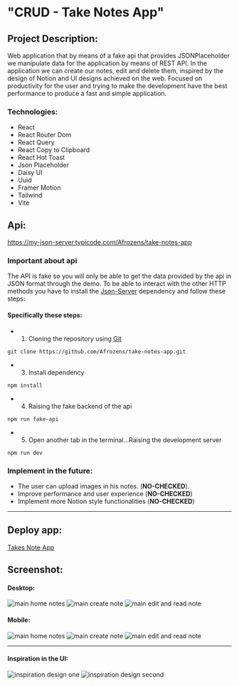 # "CRUD - Take Notes App"
## Project Description:
Web application that by means of a fake api that provides JSONPlaceholder we manipulate data for the application by means of REST API. 
In the application we can create our notes, edit and delete them, inspired by the design of Notion and UI    designs achieved on the web. 
Focused on productivity for the user and trying to make the development have the best performance to produce a fast and simple application.
### Technologies:
- React
- React Router Dom
- React Query
- React Copy to Clipboard
- React Hot Toast
- Json Placeholder
- Daisy UI
- Uuid
- Framer Motion
- Tailwind
- Vite
## Api: 
https://my-json-server.typicode.com/Afrozens/take-notes-app
### Important about api
The API is fake so you will only be able to get the data provided by the api in JSON format through the demo. 
 To be able to interact with the other HTTP methods you have to install the [Json-Server](https://my-json-server.typicode.com/) dependency and follow these steps:

#### Specifically these steps:
- 1) Cloning the repository using [Git](https://git-scm.com/)

```
git clone https://github.com/Afrozens/take-notes-app.git 
```
- 3) Install dependency
```
npm install
```
- 4) Raising the fake backend of the api
```
npm run fake-api
```
- 5) Open another tab in the terminal...Raising the development server
```
npm run dev
```


### Implement in the future:
- The user can upload images in his notes. (**NO-CHECKED**).
- Improve performance and user experience (**NO-CHECKED**)
- Implement more Notion style functionalities (**NO-CHECKED**)
---
## Deploy app: 
[Takes Note App]()
## Screenshot:
#### Desktop:
![main home notes](https://i.imgur.com/BFFpy36.png)
![main create note](https://i.imgur.com/1jPRGi5.png)
![main edit and read note](https://i.imgur.com/U4zPJDj.png)
#### Mobile:
![main home notes](https://i.imgur.com/ef92dsC.png)
![main create note](https://i.imgur.com/65qPMkZ.png)
![main edit and read note](https://i.imgur.com/jhPmtSS.png)

---
#### Inspiration in the UI: 
![inspiration design one](https://i.pinimg.com/736x/3f/13/3c/3f133c1167539d7f4d19c890d70d320d.jpg)
![inspiration design second](https://images.ctfassets.net/spoqsaf9291f/66ZsoiP0gfoMLKdc2P8q6H/38d06ee3846016a68e7c7b610c04b8ad/Hero.jpg)